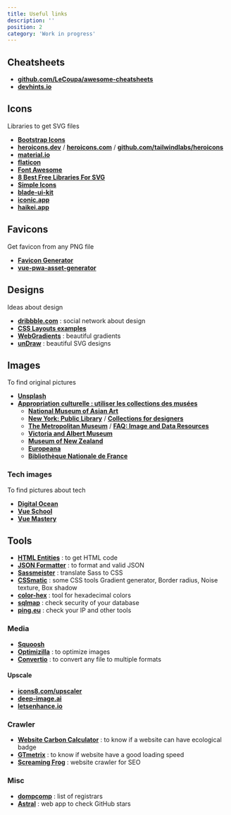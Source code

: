 ```yaml
---
title: Useful links
description: ''
position: 2
category: 'Work in progress'
---
```


## Cheatsheets

- [**github.com/LeCoupa/awesome-cheatsheets**](https://github.com/LeCoupa/awesome-cheatsheets)
- [**devhints.io**](https://devhints.io)

## Icons

Libraries to get SVG files

- [**Bootstrap Icons**](https://icons.getbootstrap.com)
- [**heroicons.dev**](https://heroicons.dev) / [**heroicons.com**](https://heroicons.com) / [**github.com/tailwindlabs/heroicons**](https://github.com/tailwindlabs/heroicons)
- [**material.io**](https://material.io/resources/icons)
- [**flaticon**](https://www.flaticon.com)
- [**Font Awesome**](https://fontawesome.com)
- [**8 Best Free Libraries For SVG**](https://www.webdesignerdepot.com/2018/02/8-best-free-libraries-for-svg)
- [**Simple Icons**](https://simpleicons.org)
- [**blade-ui-kit**](https://blade-ui-kit.com/blade-icons)
- [**iconic.app**](https://iconic.app)
- [**haikei.app**](https://haikei.app)

## Favicons

Get favicon from any PNG file

- [**Favicon Generator**](https://realfavicongenerator.net)
- [**vue-pwa-asset-generator**](https://github.com/jcalixte/vue-pwa-asset-generator)

## Designs

Ideas about design

- [**dribbble.com**](https://dribbble.com) : social network about design
- [**CSS Layouts examples**](https://csslayout.io/patterns)
- [**WebGradients**](https://webgradients.com) : beautiful gradients
- [**unDraw**](https://undraw.co) : beautiful SVG designs

## Images

To find original pictures

- [**Unsplash**](https://unsplash.com)
- [**Appropriation culturelle : utiliser les collections des musées**](https://la-cascade.io/appropriation-culturelle-utiliser-les-collections-des-musees)
  - [**National Museum of Asian Art**](https://asia.si.edu/collections)
  - [**New York:  Public Library**](https://digitalcollections.nypl.org) / [**Collections for designers**](https://digitalcollections.nypl.org/collections/lane/collections-for-designers)
  - [**The Metropolitan Museum**](https://www.metmuseum.org/art/collection) / [**FAQ: Image and Data Resources**](https://www.metmuseum.org/about-the-met/policies-and-documents/image-resources/frequently-asked-questions)
  - [**Victoria and Albert Museum**](http://collections.vam.ac.uk)
  - [**Museum of New Zealand**](https://collections.tepapa.govt.nz)
  - [**Europeana**](https://www.europeana.eu)
  - [**Bibliothèque Nationale de France**](https://www.bnf.fr)

### Tech images

To find pictures about tech

- [**Digital Ocean**](https://dribbble.com/digitalocean)
- [**Vue School**](https://vueschool.io/courses)
- [**Vue Mastery**](https://www.vuemastery.com/courses)

## Tools

- [**HTML Entities**](https://www.toptal.com/designers/htmlarrows) : to get HTML code
- [**JSON Formatter**](https://jsonformatter.curiousconcept.com) : to format and valid JSON
- [**Sassmeister**](https://www.sassmeister.com) : translate Sass to CSS
- [**CSSmatic**](https://www.cssmatic.com) : some CSS tools Gradient generator, Border radius, Noise texture, Box shadow
- [**color-hex**](https://www.color-hex.com) : tool for hexadecimal colors
- [**sqlmap**](http://sqlmap.org) : check security of your database
- [**ping.eu**](https://ping.eu) : check your IP and other tools

### Media

- [**Squoosh**](https://squoosh.app)
- [**Optimizilla**](https://imagecompressor.com/fr) : to optimize images
- [**Convertio**](https://convertio.co) : to convert any file to multiple formats

#### Upscale

- [**icons8.com/upscaler**](https://icons8.com/upscaler)
- [**deep-image.ai**](https://deep-image.ai)
- [**letsenhance.io**](https://letsenhance.io)

### Crawler

- [**Website Carbon Calculator**](https://www.websitecarbon.com) : to know if a website can have ecological badge
- [**GTmetrix**](https://gtmetrix.com) : to know if website have a good loading speed
- [**Screaming Frog**](https://www.screamingfrog.co.uk/seo-spider) : website crawler for SEO

### Misc

- [**dompcomp**](https://www.domcomp.com) : list of registrars
- [**Astral**](https://app.astralapp.com) : web app to check GitHub stars
